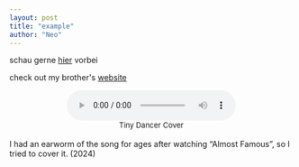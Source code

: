 ```yaml
---
layout: post
title: "example"
author: "Neo"
---
```


schau gerne [hier](/hidden_posts/2023-12-28-example.html) vorbei

check out my brother's <a href="https://jonasmeirer.github.io" target="_blank">website</a>

<div style="text-align: center;">
  <audio controls>
    <source src="relativer Pfand zu assets" type="audio/mp3">
  </audio>
</div>

<figcaption style="font-size: small; text-align: center;">
    Tiny Dancer Cover
</figcaption>  

<br>
I had an earworm of the song for ages after watching “Almost Famous”, so I tried to cover it.  (2024)
<br> <br>   

